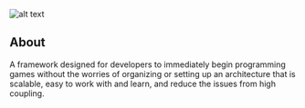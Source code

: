 ![alt text](https://socialify.git.ci/russelcostales/Froyo/image?description=1&font=Inter&language=1&owner=1&pattern=Floating%20Cogs&theme=Dark)

## About
A framework designed for developers to immediately begin programming games without the worries of organizing or
setting up an architecture that is scalable, easy to work with and learn, and reduce the issues from high coupling.